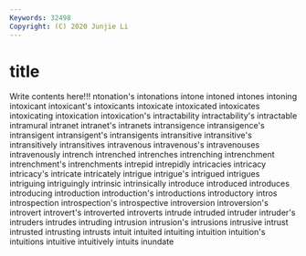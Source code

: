 ```yaml
---
Keywords: 32498
Copyright: (C) 2020 Junjie Li
---
```


# title

Write contents here!!!
ntonation's 
intonations 
intone 
intoned 
intones 
intoning
intoxicant 
intoxicant's 
intoxicants 
intoxicate 
intoxicated 
intoxicates 
intoxicating 
intoxication 
intoxication's 
intractability
intractability's 
intractable 
intramural 
intranet 
intranet's 
intranets 
intransigence 
intransigence's 
intransigent 
intransigent's
intransigents 
intransitive 
intransitive's 
intransitively 
intransitives 
intravenous 
intravenous's 
intravenouses 
intravenously 
intrench
intrenched 
intrenches 
intrenching 
intrenchment 
intrenchment's 
intrenchments 
intrepid 
intrepidly 
intricacies 
intricacy
intricacy's 
intricate 
intricately 
intrigue 
intrigue's 
intrigued 
intrigues 
intriguing 
intriguingly 
intrinsic
intrinsically 
introduce 
introduced 
introduces 
introducing 
introduction 
introduction's 
introductions 
introductory 
intros
introspection 
introspection's 
introspective 
introversion 
introversion's 
introvert 
introvert's 
introverted 
introverts 
intrude
intruded 
intruder 
intruder's 
intruders 
intrudes 
intruding 
intrusion 
intrusion's 
intrusions 
intrusive
intrust 
intrusted 
intrusting 
intrusts 
intuit 
intuited 
intuiting 
intuition 
intuition's 
intuitions
intuitive 
intuitively 
intuits 
inundate 
